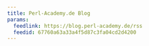 ```yaml
---
title: Perl-Academy.de Blog
params:
  feedlink: https://blog.perl-academy.de/rss
  feedid: 67760a63a33a4f5d87c3fa04cd2d4200
---
```

